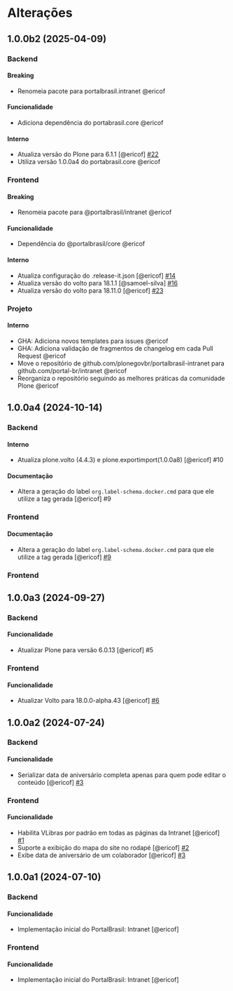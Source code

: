 # Alterações

<!-- towncrier release notes start -->
## 1.0.0b2 (2025-04-09)

### Backend


#### Breaking

- Renomeia pacote para portalbrasil.intranet @ericof 


#### Funcionalidade

- Adiciona dependência do portabrasil.core @ericof 


#### Interno

- Atualiza versão do Plone para 6.1.1 [@ericof] [#22](https://github.com/portal-br/intranet/issues/22)
- Utiliza versão 1.0.0a4 do portabrasil.core @ericof 



### Frontend

#### Breaking

- Renomeia pacote para @portalbrasil/intranet @ericof 

#### Funcionalidade

- Dependência do @portalbrasil/core @ericof 

#### Interno

- Atualiza configuração do .release-it.json [@ericof] [#14](https://github.com/portal-br/intranet/issue/14)
- Atualiza versão do volto para 18.1.1 [@samoel-silva] [#16](https://github.com/portal-br/intranet/issue/16)
- Atualiza versão do volto para 18.11.0 [@ericof] [#23](https://github.com/portal-br/intranet/issue/23)



### Projeto


#### Interno

- GHA: Adiciona novos templates para issues @ericof 
- GHA: Adiciona validação de fragmentos de changelog em cada Pull Request @ericof 
- Move o repositório de github.com/plonegovbr/portalbrasil-intranet para github.com/portal-br/intranet @ericof 
- Reorganiza o repositório seguindo as melhores práticas da comunidade Plone @ericof 




## 1.0.0a4 (2024-10-14)

### Backend

#### Interno

- Atualiza plone.volto (4.4.3) e plone.exportimport(1.0.0a8) [@ericof] #10


#### Documentação

- Altera a geração do label `org.label-schema.docker.cmd` para que ele utilize a tag gerada [@ericof] #9

### Frontend

#### Documentação

- Altera a geração do label `org.label-schema.docker.cmd` para que ele utilize a tag gerada [@ericof] [#9](https://github.com/portal-br/intranet/issue/9)


### Frontend

## 1.0.0a3 (2024-09-27)

### Backend

#### Funcionalidade

- Atualizar Plone para versão 6.0.13 [@ericof] #5

### Frontend
#### Funcionalidade

- Atualizar Volto para 18.0.0-alpha.43 [@ericof] [#6](https://github.com/portal-br/intranet/issue/6)

## 1.0.0a2 (2024-07-24)

### Backend

#### Funcionalidade

- Serializar data de aniversário completa apenas para quem pode editar o conteúdo [@ericof] [#3](https://github.com/portal-br/intranet/issues/3)

### Frontend

#### Funcionalidade

- Habilita VLibras por padrão em todas as páginas da Intranet [@ericof] [#1](https://github.com/portal-br/intranet/issue/1)
- Suporte a exibição do mapa do site no rodapé [@ericof] [#2](https://github.com/portal-br/intranet/issue/2)
- Exibe data de aniversário de um colaborador [@ericof] [#3](https://github.com/portal-br/intranet/issue/3)

## 1.0.0a1 (2024-07-10)

### Backend

#### Funcionalidade

- Implementação inicial do PortalBrasil: Intranet [@ericof]

### Frontend

#### Funcionalidade

- Implementação inicial do PortalBrasil: Intranet [@ericof]
